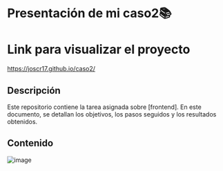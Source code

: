 # Presentación de mi caso2📚

# Link para visualizar el proyecto
https://joscr17.github.io/caso2/

## Descripción
Este repositorio contiene la tarea asignada sobre [frontend]. En este documento, se detallan los objetivos, los pasos seguidos y los resultados obtenidos.

## Contenido

![image](https://github.com/user-attachments/assets/68915823-d074-4dcd-a278-f7071126214d)


